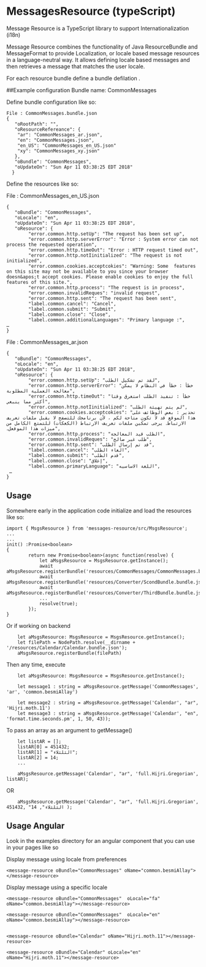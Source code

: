 

# MessagesResource (typeScript)
Message Resource is a TypeScript library to support Internationalization (i18n)

Message Resource combines the functionality of Java ResourceBundle and MessageFormat to provide Localization, or locale based message resources in a language-neutral way. It allows defining locale based messages and then retrieves a message that matches the user locale. 
 
 
For each resource bundle define a bundle defilation .

##Example configuration
	Bundle name: CommonMessages 
	
Define bundle configuration like so: 

	File : CommonMessages.bundle.json
	{
	   "oRootPath": "",
	   "oResourceRefereance": {
	    "ar": "CommonMessages_ar.json",
	    "en": "CommonMessages.json",
	    "en_US": "CommonMessages_en_US.json"
	    "xy": "CommonMessages_xy.json"
	   },
	   "oBundle": "CommonMessages",
	   "oUpdateOn": "Sun Apr 11 03:38:25 EDT 2018"
	  }
	  
Define the resources like so:  

File : CommonMessages_en_US.json

	{	
	   "oBundle": "CommonMessages",
	   "oLocale": "en",
	   "oUpdateOn": "Sun Apr 11 03:38:25 EDT 2018",
	   "oResource": {
			"error.common.http.setUp": "The request has been set up",
			"error.common.http.serverError": "Error : System error can not process the requested operation",
			"error.common.http.timeOut": "Error : HTTP request timed out",
			"error.common.http.notIinitialized": "The request is not initialized",
			"error.common.cookies.acceptcokies": "Warning: Some  features on this site may not be available to you since your browser doesn&apos;t accept cookies. Please enable cookies to enjoy the full features of this site.",
			"error.common.http.process": "The request is in process",
			"error.common.invalidReques": "invalid request",
			"error.common.http.sent": "The request has been sent",
			"label.common.cancel": "Cancel",
			"label.common.submit": "Submit",
			"label.common.close": "Close",
			"label.common.additionalLanguages": "Primary language :",
	…
	}

File : CommonMessages_ar.json

	{	
	   "oBundle": "CommonMessages",
	   "oLocale": "en",
	   "oUpdateOn": "Sun Apr 11 03:38:25 EDT 2018",
	   "oResource": {
			"error.common.http.setUp": "لقد تم تشكيل الطلب",
			"error.common.http.serverError": "خطأ : خطأ في النظام لا يمكن معالجة العملية المطلوبة",
			"error.common.http.timeOut": "خطأ : تنفيذ الطلب استغرق وقتا أكثر مما ينبغي",
			"error.common.http.notIinitialized": "لم يتم تهيئة الطلب",
			"error.common.cookies.acceptcokies": "تحذير : بعض الوظائف على هذا الموقع قد لا تكون متاحة لكم ، لأن برنامجك للتصفح لا يقبل ملفات تعريف الارتباط۔ يرجى تمكين ملفات تعريف الارتباط (الكعكات) للتمتع الكامل من ميزات هذا الموقعل۔",
			"error.common.http.process": "الطلب قيد المعالجة",
			"error.common.invalidReques": "طلب غير صالح",
			"error.common.http.sent": "قد تم إرسال الطلب",
			"label.common.cancel": "الغاء الطلب",
			"label.common.submit": "قدم الطلب",
			"label.common.close": "إغلاق",
			"label.common.primaryLanguage": "اللغة الاساسيه",
	 …
	}

## Usage

Somewhere early in the application code initialize and load the resources like so:

	import { MsgsResource } from 'messages-resource/src/MsgsResource';
	...
	...
	init() :Promise<boolean>
	{ 
			return new Promise<boolean>(async function(resolve) {
				let aMsgsResource = MsgsResource.getInstance();
				await aMsgsResource.registerBundle('resources/CommonMessages/CommonMessages.bundle.json');
				await aMsgsResource.registerBundle('resources/Converter/ScondBundle.bundle.json');
				await aMsgsResource.registerBundle('resources/Converter/ThirdBundle.bundle.json');
				...
				resolve(true);
			});
	}

Or if working on backend

		let aMsgsResource: MsgsResource = MsgsResource.getInstance();
		let filePath = NodePath.resolve(__dirname + '/resources/Calendar/Calendar.bundle.json');
		aMsgsResource.registerBundle(filePath)
		
Then any time, execute

		let aMsgsResource: MsgsResource = MsgsResource.getInstance();
		
		let message1 : string = aMsgsResource.getMessage('CommonMessages', 'ar', 'common.besmiAllay')
		
		let message2 : string = aMsgsResource.getMessage('Calendar', "ar", 'Hijri.moth.11')
		let message3 : string = aMsgsResource.getMessage('Calendar', "en", 'format.time.seconds.pm', 1, 50, 43));
		
To pass an array as an argument to getMessage()

		let listAR = [];
		listAR[0] = 451432;
		listAR[1] = "الثلثلاء";
		listAR[2] = 14;
		...
	
		aMsgsResource.getMessage('Calendar', "ar", 'full.Hijri.Gregorian', listAR);

OR
		
		aMsgsResource.getMessage('Calendar', "ar", 'full.Hijri.Gregorian', 451432, "الثلثلاء", 14 );

		
## Usage Angular

Look in the examples directory for an angular component that you can use in your pages like so

Display message using locale from preferences

	<message-resource oBundle="CommonMessages" oName="common.besmiAllay"></message-resource> 
	
Display message using a specific locale 

	<message-resource oBundle="CommonMessages"  oLocale="fa" oName="common.besmiAllay"></message-resource> 

	<message-resource oBundle="CommonMessages"  oLocale="en" oName="common.besmiAllay"></message-resource> 
	
	
	<message-resource oBundle="Calendar" oName="Hijri.moth.11"></message-resource> 
	
	<message-resource oBundle="Calendar" oLocale="en" oName="Hijri.moth.11"></message-resource> 

 